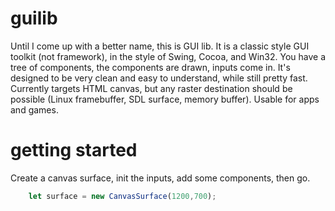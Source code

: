 # guilib

Until I come up with a better name, this is GUI lib. It is a classic style GUI toolkit (not framework), in the style
of Swing, Cocoa, and Win32.  You have a tree of components, the components are drawn, inputs come in. It's designed
to be very clean and easy to understand, while still pretty fast.  Currently targets HTML canvas, but any raster 
destination should be possible (Linux framebuffer, SDL surface, memory buffer). Usable for apps and games.

# getting started

Create a canvas surface, init the inputs, add some components, then go.

```typescript
    let surface = new CanvasSurface(1200,700);

```